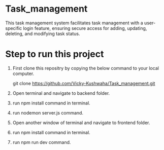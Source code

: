 # Task_management

This task management system facilitates task management with a user-specific login feature, ensuring secure access for adding, updating, deleting, and modifying task status.

# Step to run this project

1) First clone this repositry by copying the below command to your local computer.

   git clone https://github.com/Vicky-Kushwaha/Task_management.git  

3) Open terminal  and navigate to backend folder.

4) run npm install command in terminal.

5) run nodemon server.js  command.

6) Open another window of terminal and navigate to frontend folder.

7) run npm install command in terminal.

8) run npm run dev command.
